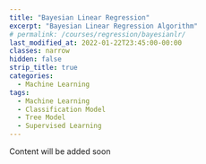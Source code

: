 ```yaml
---
title: "Bayesian Linear Regression"
excerpt: "Bayesian Linear Regression Algorithm"
# permalink: /courses/regression/bayesianlr/
last_modified_at: 2022-01-22T23:45:00-00:00
classes: narrow
hidden: false
strip_title: true
categories:
  - Machine Learning
tags: 
  - Machine Learning
  - Classification Model
  - Tree Model
  - Supervised Learning
---
```

Content will be added soon